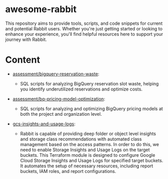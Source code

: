 # awesome-rabbit

This repository aims to provide tools, scripts, and code snippets for current and potential Rabbit users. Whether you're just getting started or looking to enhance your experience, you'll find helpful resources here to support your journey with Rabbit.

# Content

- [assessment/bigquery-reservation-waste](assessment/bigquery-reservation-waste/):
  - SQL scripts for analyzing BigQuery reservation slot waste, helping you identify underutilized reservations and optimize costs.

- [assessment/bq-pricing-model-optimization](assessment/bq-pricing-model-optimization/):
  - SQL scripts for analyzing and optimizing BigQuery pricing models at both the project and organization level.

- [gcs-insights-and-usage-logs](assessment/bq-pricing-model-optimization/):
  - Rabbit is capable of providing deep folder or object level insights and storage class recommendations with automated class management based on the access patterns. In order to do this, we need to enable Storage Insights and Usage Logs on the target buckets. This Terraform module is designed to configure Google Cloud Storage Insights and Usage Logs for specified target buckets. It automates the setup of necessary resources, including report buckets, IAM roles, and report configurations.